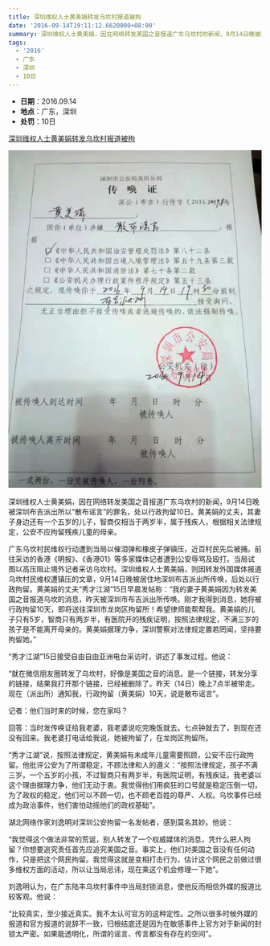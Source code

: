 ```yaml
---
title: 深圳维权人士黄美娟转发乌坎村报道被拘
date: '2016-09-14T19:11:12.6620000+08:00'
summary: 深圳维权人士黄美娟，因在网络转发美国之音报道广东乌坎村的新闻，9月14日晚被深圳布吉派出所以“散布谣言”的罪名，处以行政拘留10日
tags:
  - '2016'
  - 广东
  - 深圳
  - 10日
---
```

* **日期**：2016.09.14
* **地点**：广东，深圳
* **处罚**：10日

[深圳维权人士黄美娟转发乌坎村报道被拘](https://manview.rfaweb.org/mandarin/yataibaodao/renquanfazhi/ql2-09152016101116.html)

![深圳维权人士黄美娟转发乌坎村报道被拘](/images/uploads/2016-9-14-黄美娟处罚.jpg)

深圳维权人士黄美娟，因在网络转发美国之音报道广东乌坎村的新闻，9月14日晚被深圳布吉派出所以“散布谣言”的罪名，处以行政拘留10日。黄美娟的丈夫，其妻子身边还有一个五岁的儿子，智商仅相当于两岁半，属于残疾人，根据相关法律规定，公安不应拘留残疾儿童的母亲。

广东乌坎村民维权行动遭到当局以催泪弹和橡皮子弹镇压，近百村民先后被捕。前往采访的香港《明报》、《香港01》等多家媒体记者遭到公安辱骂及殴打。当局试图以高压阻止境外记者采访乌坎村。深圳维权人士黄美娟，则因转发外国媒体报道乌坎村民维权遭镇压的文章，9月14日晚被居住地深圳布吉派出所传唤，后处以行政拘留。黄美娟的丈夫“秀才江湖”15日早晨发帖称：“我的妻子黄美娟因为转发美国之音报道乌坎的消息，昨天被深圳市布吉派出所传唤。刚才我得到消息，她将被行政拘留10天，即将送往深圳市龙岗区拘留所！希望律师能帮帮我。黄美娟的儿子只有5岁，智商只有两岁半，有医院开的残疾证明，按照法律规定，不满三岁的孩子是不能离开母亲的。黄美娟据理力争，深圳警察对法律规定置若罔闻，坚持要拘留她。”

“秀才江湖”15日接受自由自由亚洲电台采访时，讲述了事发过程。他说：

“就在微信朋友圈转发了乌坎村，好像是美国之音的消息。是一个链接，转发分享的链接，结果我打开那个链接，已经被删除了。昨天（14日）晚上7点半被带走。现在（派出所）通知我，行政拘留（黄美娟）10天，说是散布谣言”。

记者：他们当时来的时候，您在家吗？

回答：当时发传唤证给我老婆，我老婆说吃完晚饭就去。七点钟就去了，到现在还没有回来。我老婆打电话给我说，她被拘留了，在龙岗区拘留所。

“秀才江湖”说，按照法律规定，黄美娟有未成年儿童需要照顾，公安不应行政拘留。他批评公安为了所谓稳定，不顾法律和人的遵义：“按照法律规定，孩子不满三岁。一个五岁的小孩，不过智商只有两岁半，有医院证明，有残疾证。我老婆以这个理由据理力争，他们无动于衷。我觉得他们用疯狂的口号就是稳定压倒一切，为了政权的稳定，他们可以不顾一切，也不顾老百姓的尊严、人权。乌坎事件已经成为政治事件，他们害怕动摇他们的政权基础”。

湖北网络作家刘逸明对深圳公安拘留一名发帖者，感到莫名其妙。他说：

“我觉得这个做法非常的荒诞，别人转发了一个权威媒体的消息，凭什么把人拘留？你想要追究责任首先应追究美国之音。事实上，他们对美国之音没有任何动作，只是把这个网民拘留。我觉得这就是变相打击行为，估计这个网民之前做过很多维权方面的活动，所以让当局忌讳，现在乘这个机会修理一下她”。

刘逸明认为，在广东陆丰乌坎村事件中当局封锁消息，使他反而相信外媒的报道比较客观。他说：

“比较真实，至少接近真实。我不太认可官方的这种定性。之所以很多时候外媒的报道和官方报道的说辞不一致，归根结底还是因为在敏感事件上官方对于新闻的封锁太严密。如果能透明化，所谓的谣言、传言都没有存在的空间”。